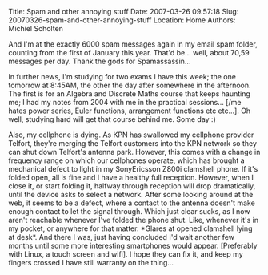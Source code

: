 Title: Spam and other annoying stuff
Date: 2007-03-26 09:57:18
Slug: 20070326-spam-and-other-annoying-stuff
Location: Home
Authors: Michiel Scholten

<p>And I'm at the exactly 6000 spam messages again in my email spam folder, counting from the first of January this year. That'd be... well, about 70,59 messages per day. Thank the gods for Spamassassin...</p>

<p>In further news, I'm studying for two exams I have this week; the one tomorrow at 8:45AM, the other the day after somewhere in the afternoon. The first is for an Algebra and Discrete Maths course that keeps haunting me; I had my notes from 2004 with me in the practical sessions... [/me hates power series, Euler functions, arrangement functions etc etc...]. Oh well, studying hard will get that course behind me. Some day :)</p>

<p>Also, my cellphone is dying. As KPN has swallowed my cellphone provider Telfort, they're merging the Telfort customers into the KPN network so they can shut down Telfort's antenna park. However, this comes with a change in frequency range on which our cellphones operate, which has brought a mechanical defect to light in my SonyEricsson Z800i clamshell phone. If it's folded open, all is fine and I have a healthy full reception. However, when I close it, or start folding it, halfway through reception will drop dramatically, until the device asks to select a network. After some looking around at the web, it seems to be a defect, where a contact to the antenna doesn't make enough contact to let the signal through. Which just clear sucks, as I now aren't reachable whenever I've folded the phone shut. Like, whenever it's in my pocket, or anywhere for that matter. *Glares at opened clamshell lying at desk*. And there I was, just having concluded I'd wait another few months until some more interesting smartphones would appear. [Preferably with Linux, a touch screen and wifi]. I hope they can fix it, and keep my fingers crossed I have still warranty on the thing...</p>